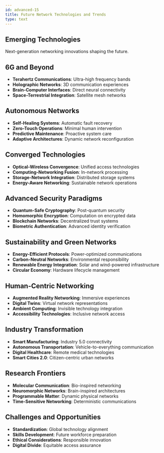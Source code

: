 ```yaml
---
id: advanced-15
title: Future Network Technologies and Trends
type: text
---
```



## Emerging Technologies

Next-generation networking innovations shaping the future.

## 6G and Beyond

- **Terahertz Communications**: Ultra-high frequency bands
- **Holographic Networks**: 3D communication experiences
- **Brain-Computer Interfaces**: Direct neural connectivity
- **Space-Terrestrial Integration**: Satellite mesh networks

## Autonomous Networks

- **Self-Healing Systems**: Automatic fault recovery
- **Zero-Touch Operations**: Minimal human intervention
- **Predictive Maintenance**: Proactive system care
- **Adaptive Architectures**: Dynamic network reconfiguration

## Converged Technologies

- **Optical-Wireless Convergence**: Unified access technologies
- **Computing-Networking Fusion**: In-network processing
- **Storage-Network Integration**: Distributed storage systems
- **Energy-Aware Networking**: Sustainable network operations

## Advanced Security Paradigms

- **Quantum-Safe Cryptography**: Post-quantum security
- **Homomorphic Encryption**: Computation on encrypted data
- **Blockchain Networks**: Decentralized trust systems
- **Biometric Authentication**: Advanced identity verification

## Sustainability and Green Networks

- **Energy-Efficient Protocols**: Power-optimized communications
- **Carbon-Neutral Networks**: Environmental responsibility
- **Renewable Energy Integration**: Solar and wind-powered infrastructure
- **Circular Economy**: Hardware lifecycle management

## Human-Centric Networking

- **Augmented Reality Networking**: Immersive experiences
- **Digital Twins**: Virtual network representations
- **Ambient Computing**: Invisible technology integration
- **Accessibility Technologies**: Inclusive network access

## Industry Transformation

- **Smart Manufacturing**: Industry 5.0 connectivity
- **Autonomous Transportation**: Vehicle-to-everything communication
- **Digital Healthcare**: Remote medical technologies
- **Smart Cities 2.0**: Citizen-centric urban networks

## Research Frontiers

- **Molecular Communication**: Bio-inspired networking
- **Neuromorphic Networks**: Brain-inspired architectures
- **Programmable Matter**: Dynamic physical networks
- **Time-Sensitive Networking**: Deterministic communications

## Challenges and Opportunities

- **Standardization**: Global technology alignment
- **Skills Development**: Future workforce preparation
- **Ethical Considerations**: Responsible innovation
- **Digital Divide**: Equitable access assurance